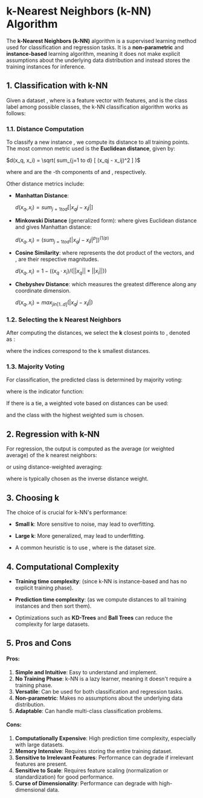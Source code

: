 k-Nearest Neighbors (k-NN) Algorithm
====================================

The **k-Nearest Neighbors (k-NN)** algorithm is a supervised learning method used for classification and regression tasks. It is a **non-parametric** and **instance-based** learning algorithm, meaning it does not make explicit assumptions about the underlying data distribution and instead stores the training instances for inference.

1\. Classification with k-NN
----------------------------

Given a dataset , where is a feature vector with features, and is the class label among possible classes, the k-NN classification algorithm works as follows:

### 1.1. Distance Computation

To classify a new instance , we compute its distance to all training points. The most common metric used is the **Euclidean distance**, given by:

$`d(x_q, x_i) = \sqrt( sum_{j=1 to d} [ (x_qj - x_ij)^2 ] )`$

where and are the -th components of and , respectively.

Other distance metrics include:

-   **Manhattan Distance**: 

    $`d(x_q, x_i) = sum_{j=1 to d} [ |x_qj - x_ij| ]`$

-   **Minkowski Distance** (generalized form): where gives Euclidean distance and gives Manhattan distance:

    $`d(x_q, x_i) = ( sum_{j=1 to d} [ |x_qj - x_ij|^p ] )^(1/p)`$

-   **Cosine Similarity**: where represents the dot product of the vectors, and , are their respective magnitudes.

    $`d(x_q, x_i) = 1 - ( (x_q · x_i) / ( ||x_q|| * ||x_i|| ) )`$

-   **Chebyshev Distance**: which measures the greatest difference along any coordinate dimension.

    $`d(x_q, x_i) = max_{j in [1..d]} ( |x_qj - x_ij| )`$

### 1.2. Selecting the k Nearest Neighbors

After computing the distances, we select the **k** closest points to , denoted as :

where the indices correspond to the k smallest distances.

### 1.3. Majority Voting

For classification, the predicted class is determined by majority voting:

where is the indicator function:

If there is a tie, a weighted vote based on distances can be used:

and the class with the highest weighted sum is chosen.

2\. Regression with k-NN
------------------------

For regression, the output is computed as the average (or weighted average) of the k nearest neighbors:

or using distance-weighted averaging:

where is typically chosen as the inverse distance weight.

3\. Choosing k
--------------

The choice of is crucial for k-NN's performance:

-   **Small k**: More sensitive to noise, may lead to overfitting.

-   **Large k**: More generalized, may lead to underfitting.

-   A common heuristic is to use , where is the dataset size.

4\. Computational Complexity
----------------------------

-   **Training time complexity**: (since k-NN is instance-based and has no explicit training phase).

-   **Prediction time complexity**: (as we compute distances to all training instances and then sort them).

-   Optimizations such as **KD-Trees** and **Ball Trees** can reduce the complexity for large datasets.

5\. Pros and Cons
----------------------------
#### Pros:

1.  **Simple and Intuitive**: Easy to understand and implement.
2.  **No Training Phase**: k-NN is a lazy learner, meaning it doesn't require a training phase.
3.  **Versatile**: Can be used for both classification and regression tasks.
4.  **Non-parametric**: Makes no assumptions about the underlying data distribution.
5.  **Adaptable**: Can handle multi-class classification problems.

#### Cons:

1.  **Computationally Expensive**: High prediction time complexity, especially with large datasets.
2.  **Memory Intensive**: Requires storing the entire training dataset.
3.  **Sensitive to Irrelevant Features**: Performance can degrade if irrelevant features are present.
4.  **Sensitive to Scale**: Requires feature scaling (normalization or standardization) for good performance.
5.  **Curse of Dimensionality**: Performance can degrade with high-dimensional data.